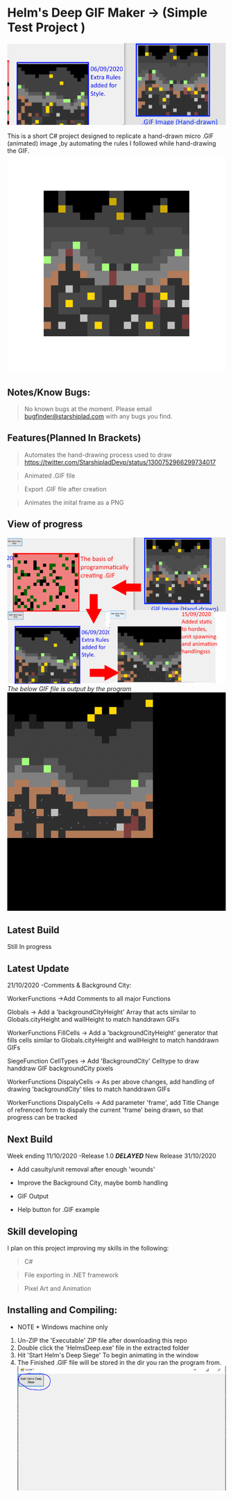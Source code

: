 # Helm's Deep GIF Maker -> (Simple Test Project )

![Helms Deep](SalesPitch.PNG)

This is a short C# project designed to replicate a hand-drawn micro .GIF (animated) image ,by automating the rules I followed while hand-drawing the GIF.
![AnimatedGIF](HelmsDeep.gif)


## Notes/Know Bugs:

> No known bugs at the moment. Please email bugfinder@starshiplad.com with any bugs you find.

## Features(Planned In Brackets)

> Automates the hand-drawing process used to draw https://twitter.com/StarshipladDevp/status/1300752966299734017

> Animated .GIF file

> Export .GIF file after creation

> Animates the inital frame as a PNG


## View of progress

![Progress Image](Progress.png)
*The below GIF file is output by the program*
![Progress Gif](Progressgif.gif)

## Latest Build
Still In progress

## Latest Update

21/10/2020 -Comments & Background City:

WorkerFunctions ->Add Comments to all major Functions

Globals -> Add a 'backgroundCityHeight' Array that acts similar to Globals.cityHeight and wallHeight to match handdrawn GIFs

WorkerFunctions FillCells -> Add a 'backgroundCityHeight' generator that fills cells similar to Globals.cityHeight and wallHeight to match handdrawn GIFs

SiegeFunction CellTypes -> Add 'BackgroundCity' Celltype to draw handdraw GIF backgroundCity pixels

WorkerFunctions DispalyCells -> As per above changes, add handling of drawing 'backgroundCity' tiles to match handdrawn GIFs

WorkerFunctions DispalyCells ->  Add parameter 'frame', add Title Change of refrenced form to dispaly the current 'frame' being drawn, so that progress can be tracked

## Next Build

Week ending 11/10/2020 -Release 1.0 ***DELAYED*** New Release 31/10/2020

* Add casulty/unit removal after enough 'wounds'

* Improve the Background City, maybe bomb handling

* GIF Output

* Help button for .GIF example


## Skill developing

I plan on this project improving my skills in the following:

> C#

> File exporting in .NET framework

>Pixel Art and Animation

## Installing and Compiling:
* NOTE * Windows machine only

1) Un-ZIP the 'Executable' ZIP file after downloading this repo
2) Double click the 'HelmsDeep.exe' file in the extracted folder
3) Hit 'Start Helm's Deep Siege' To begin animating in the window
4) The Finished .GIF file will be stored in the dir you ran the program from.
![HelpImage](Help.PNG)
